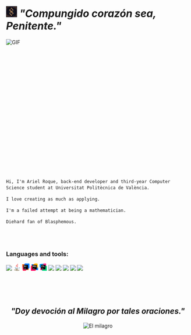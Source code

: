<h1>

<img src="resources/milagro.png" width="30" length="10"/>
<i>"Compungido corazón sea, Penitente."</i>


 
 </h1>

<img align="right" width = 600px height=380px alt="GIF" src="https://github.com/pvtoari/pvtoari/blob/main/resources/blasphemous.gif?raw=true" />



<code>Hi, I'm Ariel Roque, back-end developer and third-year Computer Science student at Universitat Politècnica de València.</code>

<code>I love creating as much as applying.</code>

<code>I'm a failed attempt at being a mathematician.</code>

<code>Diehard fan of Blasphemous.</code>
<br>

<br><br>

<strong><h3>Languages and tools:</h3></strong>

<code><img height="20" src="https://upload.wikimedia.org/wikipedia/commons/thumb/b/bd/Logo_C_sharp.svg/256px-Logo_C_sharp.svg.png?20221121173824"></code>
<code><img height="20" src="https://raw.githubusercontent.com/viruzvz/logos-svg/602b4ad99cb0ce876b9b2a6aaca3547011dfc3e4/java.svg"></code>
<code><img height="20" src="https://raw.githubusercontent.com/JetBrains/logos/ca5bc095f1443b1372b1a5e45a9a1c02c9646c82/web/intellij-idea/intellij-idea.svg"></code>
<code><img height="20" src="https://raw.githubusercontent.com/JetBrains/logos/ca5bc095f1443b1372b1a5e45a9a1c02c9646c82/web/rider/rider.svg"></code>
<code><img height="20" src="https://raw.githubusercontent.com/JetBrains/logos/ca5bc095f1443b1372b1a5e45a9a1c02c9646c82/web/clion/clion.svg"></code>
<code><img height="20" src="https://raw.githubusercontent.com/bablubambal/All_logo_and_pictures/7c0ac2ceb9f9d24992ec393d11fa7337d2f92466/text%20editors/vscode.svg"></code>
<code><img height="20" src="https://upload.wikimedia.org/wikipedia/commons/thumb/1/13/Arch_Linux_%22Crystal%22_icon.svg/256px-Arch_Linux_%22Crystal%22_icon.svg.png"></code>
<code><img height="20" src="https://micro-editor.github.io/micro_files/micro-logo-mark.svg"></code>
<code><img height="20" src="https://codeberg.org/repo-avatars/2366-0a8af594a4c015fc9e84300a3600a091"></code>
<code><img height="20" src="https://raw.github.com/CircleCI-Public/cimg-android/main/img/circle-docker.svg"></code>

<br><br><br>

<div align="center">

## _"Doy devoción al Milagro por tales oraciones."_

<img align="center" alt="El milagro" src="https://cdn2.steamgriddb.com/icon_thumb/7ff17e7aa3064d218ef36ab0557414df.png" width="400" />

</div>
